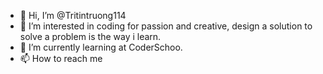 - 👋 Hi, I’m @Tritintruong114
- 👀 I’m interested in coding for passion and creative, design a solution to solve a problem is the way i learn.
- 🌱 I’m currently learning at CoderSchoo.
- 📫 How to reach me 

<!---
Tritintruong114/Tritintruong114 is a ✨ special ✨ repository because its `README.md` (this file) appears on your GitHub profile.
You can click the Preview link to take a look at your changes.
--->
